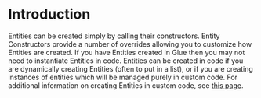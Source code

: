 # Introduction

Entities can be created simply by calling their constructors. Entity Constructors provide a number of overrides allowing you to customize how Entities are created. If you have Entities created in Glue then you may not need to instantiate Entities in code. Entities can be created in code if you are dynamically creating Entities (often to put in a list), or if you are creating instances of entities which will be managed purely in custom code. For additional information on creating Entities in custom code, see [this page](../../tutorials/glue-tutorials/basic-coding-in-glue.md).
